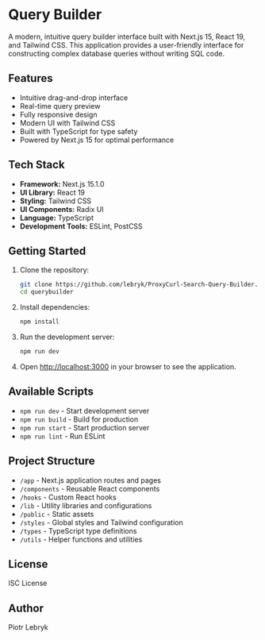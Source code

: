 # Query Builder

A modern, intuitive query builder interface built with Next.js 15, React 19, and Tailwind CSS. This application provides a user-friendly interface for constructing complex database queries without writing SQL code.

## Features

- Intuitive drag-and-drop interface
- Real-time query preview
- Fully responsive design
- Modern UI with Tailwind CSS
- Built with TypeScript for type safety
- Powered by Next.js 15 for optimal performance

## Tech Stack

- **Framework:** Next.js 15.1.0
- **UI Library:** React 19
- **Styling:** Tailwind CSS
- **UI Components:** Radix UI
- **Language:** TypeScript
- **Development Tools:** ESLint, PostCSS

## Getting Started

1. Clone the repository:
   ```bash
   git clone https://github.com/lebryk/ProxyCurl-Search-Query-Builder.git
   cd querybuilder
   ```

2. Install dependencies:
   ```bash
   npm install
   ```

3. Run the development server:
   ```bash
   npm run dev
   ```

4. Open [http://localhost:3000](http://localhost:3000) in your browser to see the application.

## Available Scripts

- `npm run dev` - Start development server
- `npm run build` - Build for production
- `npm run start` - Start production server
- `npm run lint` - Run ESLint

## Project Structure

- `/app` - Next.js application routes and pages
- `/components` - Reusable React components
- `/hooks` - Custom React hooks
- `/lib` - Utility libraries and configurations
- `/public` - Static assets
- `/styles` - Global styles and Tailwind configuration
- `/types` - TypeScript type definitions
- `/utils` - Helper functions and utilities

## License

ISC License

## Author

Piotr Lebryk
